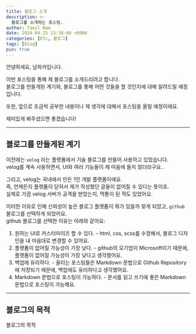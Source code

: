 ```yaml
---
title: 블로그 소개
description: >-
  블로그를 소개하는 포스팅.
author: Taeil Nam
date: 2024-04-25 13:38:00 +0900
categories: [Etc, 블로그]
tags: [blog]
pin: true
---
```


안녕하세요, 남파카입니다.  

이번 포스팅을 통해 제 블로그를 소개드리려고 합니다.  
블로그를 만들게된 계기와, 블로그를 통해 어떤 것들을 할 것인지에 대해 알려드릴 예정입니다.  

또한, 앞으로 조금씩 공부한 내용이나 제 생각에 대해서 포스팅을 올릴 예정이에요.  

재미있게 봐주셨으면 좋겠습니다!

---

## 블로그를 만들게된 계기
이전에는 ```velog``` 라는 플랫폼에서 기술 블로그를 만들어 사용하고 있었습니다.  
velog를 계속 사용하면서, UI와 여러 기능들이 제 마음에 들지 않더라구요..  

그리고, velog는 국내에서 만든 1인 개발 플랫폼이에요.  
즉, 언제든지 플랫폼이 닫혀서 제가 작성했던 글들이 없어질 수 있다는 뜻이죠.  
실제로 가끔 velog 서버가 공격을 받았는지, 먹통이 된 적도 있었어요.  

이러한 이유로 인해 신뢰성이 높은 블로그 플랫폼이 뭐가 있을까 찾게 되었고, ```github``` 블로그를 선택하게 되었어요.  
github 블로그를 선택한 이유는 아래와 같아요:
  1. 원하는 UI로 커스터마이즈 할 수 있다.
    -  html, css, scss를 수정해서, 블로그 디자인을 내 마음대로 변경할 수 있어요.
  2. 플랫폼이 없어질 가능성이 가장 낮다.
    - github의 모기업이 Microsoft이기 때문에, 플랫폼이 없어질 가능성이 가장 낮다고 생각했어요.
  3. 백업에 유리하다.
    - 올리는 포스팅들은 Markdown 문법으로 Github Repository에 저장되기 때문에, 백업에도 유리하다고 생각했어요.
  4. Markdown 문법으로 포스팅이 가능하다.
    - 문서를 읽고 쓰기에 좋은 Markdown 문법으로 포스팅이 가능해요.

---

## 블로그의 목적
블로그의 목적
